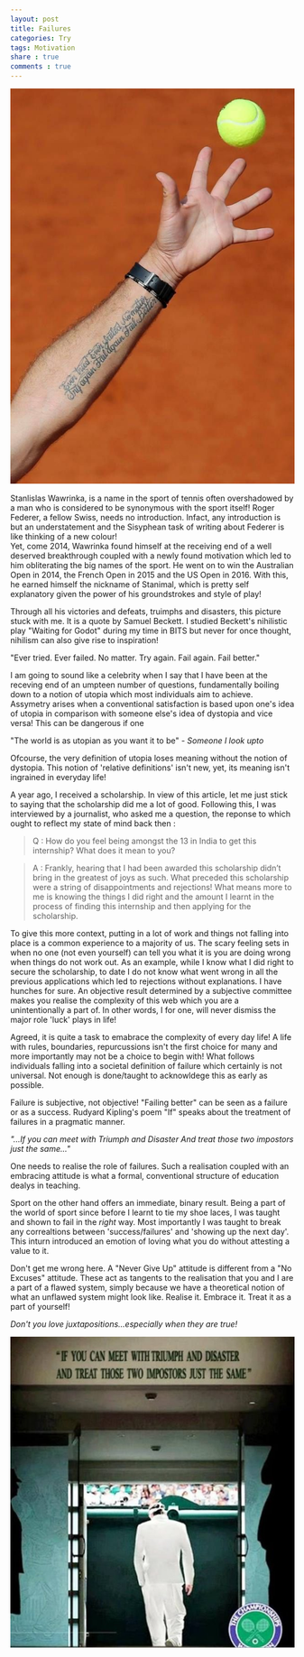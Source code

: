```yaml
---
layout: post
title: Failures
categories: Try
tags: Motivation
share : true
comments : true
---
```


![](/images/wawrinka.jpg)


Stanlislas Wawrinka, is a name in the sport of tennis often overshadowed by a man who is considered to be synonymous with the sport itself! Roger Federer, a fellow Swiss, needs no introduction. Infact, any introduction is but an understatement and the Sisyphean task of writing about Federer is like thinking of a new colour!  
Yet, come 2014, Wawrinka found himself at the receiving end of a well deserved breakthrough coupled with a newly found motivation which led to him obliterating the big names of the sport. He went on to win the Australian Open in 2014, the French Open in 2015 and the US Open in 2016. With this, he earned himself the nickname of Stanimal, which is pretty self explanatory given the power of his groundstrokes and style of play! 

Through all his victories and defeats, truimphs and disasters, this picture stuck with me. It is a quote by Samuel Beckett. I studied Beckett's nihilistic play "Waiting for Godot" during my time in BITS but never for once thought, nihilism can also give rise to inspiration! 

"Ever tried. Ever failed. No matter. Try again. Fail again. Fail better."

I am going to sound like a celebrity when I say that I have been at the receving end of an umpteen number of questions, fundamentally boiling down to a notion of utopia which most individuals aim to achieve. Assymetry arises when a conventional satisfaction is based upon one's idea of utopia in comparison with someone else's idea of dystopia and vice versa! This can be dangerous if one 

"The world is as utopian as you want it to be" - *Someone I look upto*

Ofcourse, the very definition of utopia loses meaning without the notion of dystopia. This notion of 'relative definitions' isn't new, yet, its meaning isn't ingrained in everyday life!   

A year ago, I received a scholarship. In view of this article, let me just stick to saying that the scholarship did me a lot of good. Following this, I was interviewed by a journalist, who asked me a question, the reponse to which ought to reflect my state of mind back then : 

> Q : How do you feel being amongst the 13 in India to get this internship? What does it mean to you?

> A : Frankly, hearing that I had been awarded this scholarship didn’t bring in the greatest of joys as such. What preceded this scholarship were a string of disappointments and rejections! What means more to me is knowing the things I did right and the amount I learnt in the process of finding this internship and then applying for the scholarship.

To give this more context, putting in a lot of work and things not falling into place is a common experience to a majority of us. The scary feeling sets in when no one (not even yourself) can tell you what it is you are doing wrong when things do not work out. As an example, while I know what I did right to secure the scholarship, to date I do not know what went wrong in all the previous applications which led to rejections without explanations. I have hunches for sure. An objective result determined by a subjective committee makes you realise the complexity of this web which you are a unintentionally a part of. In other words, I for one, will never dismiss the major role 'luck' plays in life! 

Agreed, it is quite a task to emabrace the complexity of every day life! A life with rules, boundaries, repurcussions isn't the first choice for many and more importantly may not be a choice to begin with! What follows individuals falling into a societal definition of failure which certainly is not universal. Not enough is done/taught to acknowldege this as early as possible.

Failure is subjective, not objective! "Failing better" can be seen as a failure or as a success. 
Rudyard Kipling's poem "If" speaks about the treatment of failures in a pragmatic manner. 

*"...If you can meet with Triumph and Disaster
And treat those two impostors just the same..."*  

One needs to realise the role of failures. Such a realisation coupled with an embracing attitude is what a formal, conventional structure of education dealys in teaching. 

Sport on the other hand offers an immediate, binary result. Being a part of the world of sport since before I learnt to tie my shoe laces, I was taught and shown to fail in the *right* way. Most importantly I was taught to break any correaltions between 'success/failures' and 'showing up the next day'. This inturn introduced an emotion of loving what you do without attesting a value to it.

Don't get me wrong here. A "Never Give Up" attitude is different from a "No Excuses" attitude. These act as tangents to the realisation that you and I are a part of a flawed system, simply because we have a theoretical notion of what an unflawed system might look like. Realise it. Embrace it. Treat it as a part of yourself!

*Don't you love juxtapositions...especially when they are true!*

![](/images/truimph-disaster.jpg)
